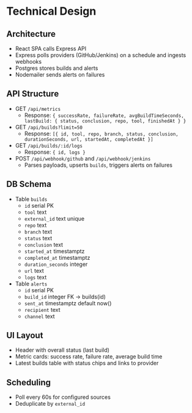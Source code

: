# Technical Design

## Architecture
- React SPA calls Express API
- Express polls providers (GitHub/Jenkins) on a schedule and ingests webhooks
- Postgres stores builds and alerts
- Nodemailer sends alerts on failures

## API Structure
- GET `/api/metrics`
  - Response: `{ successRate, failureRate, avgBuildTimeSeconds, lastBuild: { status, conclusion, repo, tool, finishedAt } }`
- GET `/api/builds?limit=50`
  - Response: `[{ id, tool, repo, branch, status, conclusion, durationSeconds, url, startedAt, completedAt }]`
- GET `/api/builds/:id/logs`
  - Response: `{ id, logs }`
- POST `/api/webhook/github` and `/api/webhook/jenkins`
  - Parses payloads, upserts `builds`, triggers alerts on failures

## DB Schema
- Table `builds`
  - `id` serial PK
  - `tool` text
  - `external_id` text unique
  - `repo` text
  - `branch` text
  - `status` text
  - `conclusion` text
  - `started_at` timestamptz
  - `completed_at` timestamptz
  - `duration_seconds` integer
  - `url` text
  - `logs` text
- Table `alerts`
  - `id` serial PK
  - `build_id` integer FK -> builds(id)
  - `sent_at` timestamptz default now()
  - `recipient` text
  - `channel` text

## UI Layout
- Header with overall status (last build)
- Metric cards: success rate, failure rate, average build time
- Latest builds table with status chips and links to provider

## Scheduling
- Poll every 60s for configured sources
- Deduplicate by `external_id`
